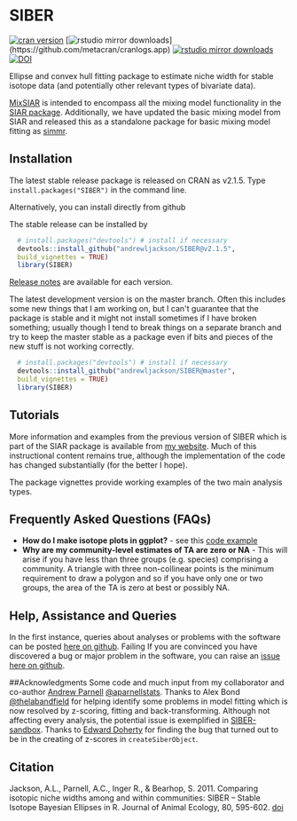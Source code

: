 SIBER
=====

[![cran version](http://www.r-pkg.org/badges/version/SIBER)](http://cran.rstudio.com/web/packages/SIBER) 
[![rstudio mirror downloads](http://cranlogs.r-pkg.org/badges/SIBER?)](https://github.com/metacran/cranlogs.app)
[![rstudio mirror downloads](http://cranlogs.r-pkg.org/badges/grand-total/SIBER?color=82b4e8)](https://github.com/metacran/cranlogs.app)
[![DOI](https://zenodo.org/badge/27975343.svg)](https://zenodo.org/badge/latestdoi/27975343)

Ellipse and convex hull fitting package to estimate niche width for stable isotope data (and potentially other relevant types of bivariate data).

[MixSIAR](https://github.com/brianstock/MixSIAR) is intended to encompass all the mixing model functionality in the [SIAR package](http://www.tcd.ie/Zoology/research/groups/jackson/projects/siar.php). Additionally, we have updated the basic mixing model from SIAR and released this as a standalone package for basic mixing model fitting as [simmr](https://cran.r-project.org/web/packages/simmr/). 


## Installation
The latest stable release package is released on CRAN as v2.1.5. Type `install.packages("SIBER")` in the command line.

Alternatively, you can install directly from github

The stable release can be installed by
  ```R
    # install.packages("devtools") # install if necessary
    devtools::install_github("andrewljackson/SIBER@v2.1.5", 
    build_vignettes = TRUE)
    library(SIBER)
  ```
[Release notes]("NEWS.md") are available for each version.

The latest development version is on the master branch. Often this includes some new things that I am working on, but I can't guarantee that the package is stable and it might not install sometimes if I have broken something; usually though I tend to break things on a separate branch and try to keep the master stable as a package even if bits and pieces of the new stuff is not working correctly.

  ```R
    # install.packages("devtools") # install if necessary
    devtools::install_github("andrewljackson/SIBER@master",
    build_vignettes = TRUE)
    library(SIBER)
  ```


## Tutorials
More information and examples from the previous version of SIBER which is part of the SIAR package is available from [my website](http://www.tcd.ie/Zoology/research/groups/jackson/projects/Rpodcasts.php#siber). Much of this instructional content remains true, although the implementation of the code has changed substantially (for the better I hope).

The package vignettes provide working examples of the two main analysis types.

## Frequently Asked Questions (FAQs)

* __How do I make isotope plots in ggplot?__ - see this [code example]() 
* __Why are my community-level estimates of TA are zero or NA__ - This will arise if you have less than three groups (e.g. species) comprising a community. A triangle with three non-collinear points is the minimum requirement to draw a polygon and so if you have only one or two groups, the area of the TA is zero at best or possibly NA.

## Help, Assistance and Queries
In the first instance, queries about analyses or problems with the software can be posted [here on github](https://github.com/AndrewLJackson/SIBER/issues). Failing  If you are convinced you have discovered a bug or major problem in the software, you can raise an [issue here on github](https://github.com/AndrewLJackson/SIBER/issues).

##Acknowledgments
Some code and much input from my collaborator and co-author [Andrew Parnell](http://mathsci.ucd.ie/people/parnell_a) [@aparnellstats](https://twitter.com/aparnellstats). Thanks to Alex Bond [@thelabandfield](https://twitter.com/thelabandfield) for helping identify some problems in model fitting which is now resolved by z-scoring, fitting and back-transforming. Although not affecting every analysis, the potential issue is exemplified in [SIBER-sandbox]( https://github.com/AndrewLJackson/SIBER-sandbox). Thanks to [Edward Doherty](https://github.com/Edward-Doherty) for finding the bug that turned out to be in the creating of z-scores in `createSiberObject`.

## Citation
Jackson, A.L., Parnell, A.C., Inger R., & Bearhop, S. 2011. Comparing isotopic niche widths among and within communities: SIBER – Stable Isotope Bayesian Ellipses in R. Journal of Animal Ecology, 80, 595-602. [doi](https://doi.org/10.1111/j.1365-2656.2011.01806.x)
